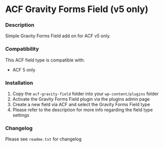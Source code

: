 # ACF Gravity Forms Field (v5 only)

### Description

Simple Gravity Forms Field add on for ACF v5 only.

### Compatibility

This ACF field type is compatible with:
* ACF 5 only

### Installation

1. Copy the `acf-gravity-field` folder into your `wp-content/plugins` folder
2. Activate the Gravity Forms Field plugin via the plugins admin page
3. Create a new field via ACF and select the Gravity Forms Field type
4. Please refer to the description for more info regarding the field type settings

### Changelog
Please see `readme.txt` for changelog

